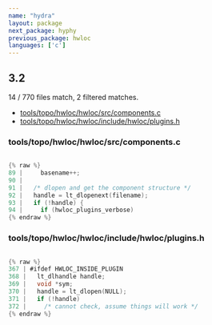 ```yaml
---
name: "hydra"
layout: package
next_package: hyphy
previous_package: hwloc
languages: ['c']
---
```

## 3.2
14 / 770 files match, 2 filtered matches.

 - [tools/topo/hwloc/hwloc/src/components.c](#toolstopohwlochwlocsrccomponentsc)
 - [tools/topo/hwloc/hwloc/include/hwloc/plugins.h](#toolstopohwlochwlocincludehwlocpluginsh)

### tools/topo/hwloc/hwloc/src/components.c

```c

{% raw %}
89 |     basename++;
90 | 
91 |   /* dlopen and get the component structure */
92 |   handle = lt_dlopenext(filename);
93 |   if (!handle) {
94 |     if (hwloc_plugins_verbose)
{% endraw %}

```
### tools/topo/hwloc/hwloc/include/hwloc/plugins.h

```c

{% raw %}
367 | #ifdef HWLOC_INSIDE_PLUGIN
368 |   lt_dlhandle handle;
369 |   void *sym;
370 |   handle = lt_dlopen(NULL);
371 |   if (!handle)
372 |     /* cannot check, assume things will work */
{% endraw %}

```